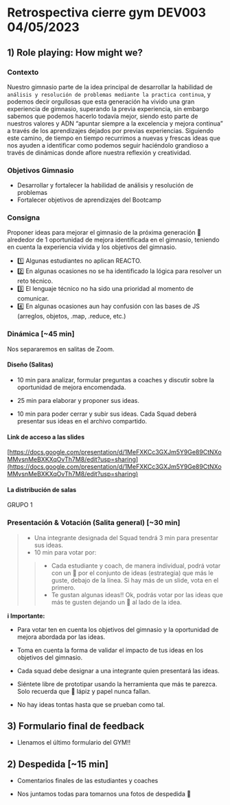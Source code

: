 <!-- markdownlint-disable MD013 -->
# Retrospectiva cierre gym DEV003 04/05/2023

## 1) Role playing: How might we?

### Contexto

Nuestro gimnasio parte de la idea principal de desarrollar la habilidad de `análisis y resolución de problemas mediante la practica continua`, y podemos decir orgullosas que esta generación ha vivido una gran experiencia de gimnasio, superando la previa experiencia, sin embargo sabemos que podemos hacerlo todavía mejor, siendo esto parte de nuestros valores y ADN “apuntar siempre a la excelencia y mejora continua” a través de los aprendizajes dejados por previas experiencias. Siguiendo este camino, de tiempo en tiempo recurrimos a nuevas y frescas ideas que nos ayuden a identificar como podemos seguir haciéndolo grandioso a través de dinámicas donde aflore nuestra reflexión y creatividad.

### Objetivos Gimnasio

- Desarrollar y fortalecer la habilidad de análisis y resolución de problemas
- Fortalecer objetivos de aprendizajes del Bootcamp

### Consigna

Proponer ideas para mejorar el gimnasio de la próxima generación 💪 alrededor de 1 oportunidad de mejora identificada en el gimnasio, teniendo en cuenta la experiencia vivida y los objetivos del gimnasio.

- 1️⃣ Algunas estudiantes no aplican REACTO.
- 2️⃣ En algunas ocasiones no se ha identificado la lógica para resolver un reto técnico.
- 3️⃣ El lenguaje técnico no ha sido una prioridad al momento de comunicar.
- 4️⃣ En algunas ocasiones aun hay confusión con las bases de JS (arreglos, objetos, .map, .reduce, etc.)
<!-- - 5️⃣ No hay vinculo claro de los ejercicios del GYM con la aplicación en el proyecto.
- 6️⃣ Un grupo de estudiantes atraviesa nervios/ansiedad al tener que codear en vivo. -->



### Dinámica [~45 min]

Nos separaremos en salitas de Zoom.

#### Diseño (Salitas)

- 10 min para analizar, formular preguntas a coaches y discutir sobre la oportunidad de mejora encomendada.

- 25 min para elaborar y proponer sus ideas.

- 10 min para poder cerrar y subir sus ideas. Cada Squad deberá presentar sus ideas en el archivo compartido.

#### Link de acceso a las slides

[https://docs.google.com/presentation/d/1MeFXKCc3GXJm5Y9Ge89CtNXoMMvsnMeBXKXqOvTh7M8/edit?usp=sharing](https://docs.google.com/presentation/d/1MeFXKCc3GXJm5Y9Ge89CtNXoMMvsnMeBXKXqOvTh7M8/edit?usp=sharing)


#### La distribución de salas

GRUPO 1
### Presentación & Votación (Salita general) [~30 min]

> - Una integrante designada del Squad tendrá 3 min para presentar sus ideas.
>- 10 min para votar por:
>
> > - Cada estudiante y coach, de manera individual, podrá votar con un  💛 por el conjunto de ideas (estrategia) que más le guste, debajo de la línea. Si hay más de un slide, vota en el primero.
> > - Te gustan algunas ideas!! Ok, podrás votar por las ideas que más te gusten dejando un 💜 al lado de la idea.
>

__ℹ️ Importante:__

- Para votar ten en cuenta los objetivos del gimnasio y la oportunidad de mejora abordada por las ideas.

- Toma en cuenta la forma de validar el impacto de tus ideas en los objetivos del gimnasio.

- Cada squad debe designar a una integrante quien presentará las ideas.

- Siéntete libre de prototipar usando la herramienta que más te parezca. Solo recuerda que 📝 lápiz y papel nunca fallan.

- No hay ideas tontas hasta que se prueban como tal.

## 3) Formulario final de feedback

- Llenamos el último formulario del GYM!!

## 2) Despedida [~15 min]

- Comentarios finales de las estudiantes y coaches

- Nos juntamos todas para tomarnos una fotos de despedida 📸